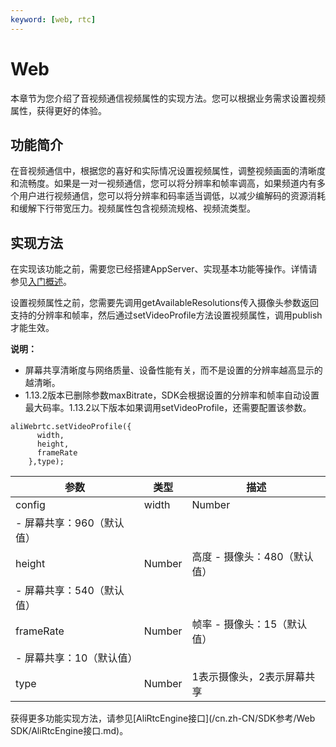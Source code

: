 ```yaml
---
keyword: [web, rtc]
---
```


# Web

本章节为您介绍了音视频通信视频属性的实现方法。您可以根据业务需求设置视频属性，获得更好的体验。

## 功能简介

在音视频通信中，根据您的喜好和实际情况设置视频属性，调整视频画面的清晰度和流畅度。如果是一对一视频通信，您可以将分辨率和帧率调高，如果频道内有多个用户进行视频通信，您可以将分辨率和码率适当调低，以减少编解码的资源消耗和缓解下行带宽压力。视频属性包含视频流规格、视频流类型。

## 实现方法

在实现该功能之前，需要您已经搭建AppServer、实现基本功能等操作。详情请参见[入门概述](/cn.zh-CN/快速入门/入门概述.md)。

设置视频属性之前，您需要先调用getAvailableResolutions传入摄像头参数返回支持的分辨率和帧率，然后通过setVideoProfile方法设置视频属性，调用publish才能生效。

**说明：**

-   屏幕共享清晰度与网络质量、设备性能有关，而不是设置的分辨率越高显示的越清晰。
-   1.13.2版本已删除参数maxBitrate，SDK会根据设置的分辨率和帧率自动设置最大码率。1.13.2以下版本如果调用setVideoProfile，还需要配置该参数。

```
aliWebrtc.setVideoProfile({ 
      width,
      height,
      frameRate
    },type);
```

|参数|类型|描述|
|--|--|--|
|config|width|Number|宽度 -   摄像头：640（默认值）
-   屏幕共享：960（默认值） |
|height|Number|高度 -   摄像头：480（默认值）
-   屏幕共享：540（默认值） |
|frameRate|Number|帧率 -   摄像头：15（默认值）
-   屏幕共享：10（默认值） |
|type|Number|1表示摄像头，2表示屏幕共享|

获得更多功能实现方法，请参见[AliRtcEngine接口](/cn.zh-CN/SDK参考/Web SDK/AliRtcEngine接口.md)。

